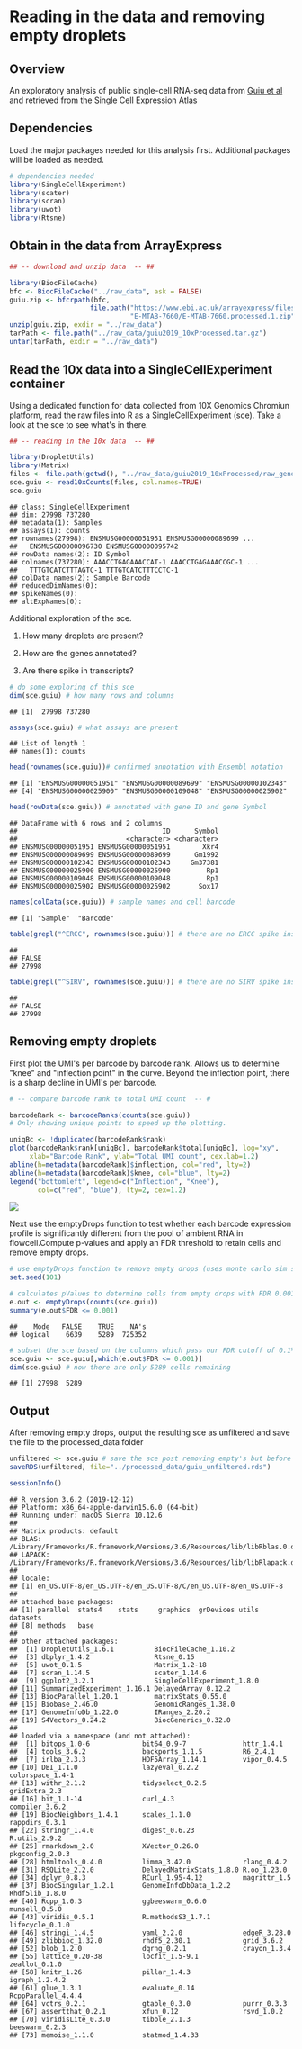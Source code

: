 Reading in the data and removing empty droplets
================

Overview
--------

An exploratory analysis of public single-cell RNA-seq data from [Guiu et al](https://www.nature.com/articles/s41586-019-1212-5#Sec2) and retrieved from the Single Cell Expression Atlas

Dependencies
------------

Load the major packages needed for this analysis first. Additional packages will be loaded as needed.

``` r
# dependencies needed
library(SingleCellExperiment)
library(scater)
library(scran)
library(uwot)
library(Rtsne)
```

Obtain in the data from ArrayExpress
------------------------------------

``` r
## -- download and unzip data  -- ##

library(BiocFileCache)
bfc <- BiocFileCache("../raw_data", ask = FALSE)
guiu.zip <- bfcrpath(bfc, 
                    file.path("https://www.ebi.ac.uk/arrayexpress/files",
                              "E-MTAB-7660/E-MTAB-7660.processed.1.zip"))
unzip(guiu.zip, exdir = "../raw_data")
tarPath <- file.path("../raw_data/guiu2019_10xProcessed.tar.gz")
untar(tarPath, exdir = "../raw_data")
```

Read the 10x data into a SingleCellExperiment container
-------------------------------------------------------

Using a dedicated function for data collected from 10X Genomics Chromiun platform, read the raw files into R as a SingleCellExperiment (sce). Take a look at the sce to see what's in there.

``` r
## -- reading in the 10x data  -- ##

library(DropletUtils)
library(Matrix)
files <- file.path(getwd(), "../raw_data/guiu2019_10xProcessed/raw_gene_bc_matrices/mm10")
sce.guiu <- read10xCounts(files, col.names=TRUE)
sce.guiu
```

    ## class: SingleCellExperiment 
    ## dim: 27998 737280 
    ## metadata(1): Samples
    ## assays(1): counts
    ## rownames(27998): ENSMUSG00000051951 ENSMUSG00000089699 ...
    ##   ENSMUSG00000096730 ENSMUSG00000095742
    ## rowData names(2): ID Symbol
    ## colnames(737280): AAACCTGAGAAACCAT-1 AAACCTGAGAAACCGC-1 ...
    ##   TTTGTCATCTTTAGTC-1 TTTGTCATCTTTCCTC-1
    ## colData names(2): Sample Barcode
    ## reducedDimNames(0):
    ## spikeNames(0):
    ## altExpNames(0):

Additional exploration of the sce.

1.  How many droplets are present?

2.  How are the genes annotated?

3.  Are there spike in transcripts?

``` r
# do some exploring of this sce 
dim(sce.guiu) # how many rows and columns
```

    ## [1]  27998 737280

``` r
assays(sce.guiu) # what assays are present
```

    ## List of length 1
    ## names(1): counts

``` r
head(rownames(sce.guiu))# confirmed annotation with Ensembl notation
```

    ## [1] "ENSMUSG00000051951" "ENSMUSG00000089699" "ENSMUSG00000102343"
    ## [4] "ENSMUSG00000025900" "ENSMUSG00000109048" "ENSMUSG00000025902"

``` r
head(rowData(sce.guiu)) # annotated with gene ID and gene Symbol
```

    ## DataFrame with 6 rows and 2 columns
    ##                                    ID      Symbol
    ##                           <character> <character>
    ## ENSMUSG00000051951 ENSMUSG00000051951        Xkr4
    ## ENSMUSG00000089699 ENSMUSG00000089699      Gm1992
    ## ENSMUSG00000102343 ENSMUSG00000102343     Gm37381
    ## ENSMUSG00000025900 ENSMUSG00000025900         Rp1
    ## ENSMUSG00000109048 ENSMUSG00000109048         Rp1
    ## ENSMUSG00000025902 ENSMUSG00000025902       Sox17

``` r
names(colData(sce.guiu)) # sample names and cell barcode
```

    ## [1] "Sample"  "Barcode"

``` r
table(grepl("^ERCC", rownames(sce.guiu))) # there are no ERCC spike ins
```

    ## 
    ## FALSE 
    ## 27998

``` r
table(grepl("^SIRV", rownames(sce.guiu))) # there are no SIRV spike ins
```

    ## 
    ## FALSE 
    ## 27998

Removing empty droplets
-----------------------

First plot the UMI's per barcode by barcode rank. Allows us to determine "knee" and "inflection point" in the curve. Beyond the inflection point, there is a sharp decline in UMI's per barcode.

``` r
# -- compare barcode rank to total UMI count  -- #

barcodeRank <- barcodeRanks(counts(sce.guiu))
# Only showing unique points to speed up the plotting.

uniqBc <- !duplicated(barcodeRank$rank)
plot(barcodeRank$rank[uniqBc], barcodeRank$total[uniqBc], log="xy",
     xlab="Barcode Rank", ylab="Total UMI count", cex.lab=1.2)
abline(h=metadata(barcodeRank)$inflection, col="red", lty=2)
abline(h=metadata(barcodeRank)$knee, col="blue", lty=2)
legend("bottomleft", legend=c("Inflection", "Knee"), 
       col=c("red", "blue"), lty=2, cex=1.2)
```

![](./Rmd_Files/1_readData_countCells_files/figure-markdown_github/unnamed-chunk-5-1.png)

Next use the emptyDrops function to test whether each barcode expression profile is significantly different from the pool of ambient RNA in flowcell.Compute p-values and apply an FDR threshold to retain cells and remove empty drops.

``` r
# use emptyDrops function to remove empty drops (uses monte carlo sim so have to set.seed)
set.seed(101)

# calculates pValues to determine cells from empty drops with FDR 0.001
e.out <- emptyDrops(counts(sce.guiu))
summary(e.out$FDR <= 0.001)
```

    ##    Mode   FALSE    TRUE    NA's 
    ## logical    6639    5289  725352

``` r
# subset the sce based on the columns which pass our FDR cutoff of 0.1%
sce.guiu <- sce.guiu[,which(e.out$FDR <= 0.001)]
dim(sce.guiu) # now there are only 5289 cells remaining
```

    ## [1] 27998  5289

Output
------

After removing empty drops, output the resulting sce as unfiltered and save the file to the processed\_data folder

``` r
unfiltered <- sce.guiu # save the sce post removing empty's but before additional QC
saveRDS(unfiltered, file="../processed_data/guiu_unfiltered.rds")
```

``` r
sessionInfo()
```

    ## R version 3.6.2 (2019-12-12)
    ## Platform: x86_64-apple-darwin15.6.0 (64-bit)
    ## Running under: macOS Sierra 10.12.6
    ## 
    ## Matrix products: default
    ## BLAS:   /Library/Frameworks/R.framework/Versions/3.6/Resources/lib/libRblas.0.dylib
    ## LAPACK: /Library/Frameworks/R.framework/Versions/3.6/Resources/lib/libRlapack.dylib
    ## 
    ## locale:
    ## [1] en_US.UTF-8/en_US.UTF-8/en_US.UTF-8/C/en_US.UTF-8/en_US.UTF-8
    ## 
    ## attached base packages:
    ## [1] parallel  stats4    stats     graphics  grDevices utils     datasets 
    ## [8] methods   base     
    ## 
    ## other attached packages:
    ##  [1] DropletUtils_1.6.1          BiocFileCache_1.10.2       
    ##  [3] dbplyr_1.4.2                Rtsne_0.15                 
    ##  [5] uwot_0.1.5                  Matrix_1.2-18              
    ##  [7] scran_1.14.5                scater_1.14.6              
    ##  [9] ggplot2_3.2.1               SingleCellExperiment_1.8.0 
    ## [11] SummarizedExperiment_1.16.1 DelayedArray_0.12.2        
    ## [13] BiocParallel_1.20.1         matrixStats_0.55.0         
    ## [15] Biobase_2.46.0              GenomicRanges_1.38.0       
    ## [17] GenomeInfoDb_1.22.0         IRanges_2.20.2             
    ## [19] S4Vectors_0.24.2            BiocGenerics_0.32.0        
    ## 
    ## loaded via a namespace (and not attached):
    ##  [1] bitops_1.0-6             bit64_0.9-7              httr_1.4.1              
    ##  [4] tools_3.6.2              backports_1.1.5          R6_2.4.1                
    ##  [7] irlba_2.3.3              HDF5Array_1.14.1         vipor_0.4.5             
    ## [10] DBI_1.1.0                lazyeval_0.2.2           colorspace_1.4-1        
    ## [13] withr_2.1.2              tidyselect_0.2.5         gridExtra_2.3           
    ## [16] bit_1.1-14               curl_4.3                 compiler_3.6.2          
    ## [19] BiocNeighbors_1.4.1      scales_1.1.0             rappdirs_0.3.1          
    ## [22] stringr_1.4.0            digest_0.6.23            R.utils_2.9.2           
    ## [25] rmarkdown_2.0            XVector_0.26.0           pkgconfig_2.0.3         
    ## [28] htmltools_0.4.0          limma_3.42.0             rlang_0.4.2             
    ## [31] RSQLite_2.2.0            DelayedMatrixStats_1.8.0 R.oo_1.23.0             
    ## [34] dplyr_0.8.3              RCurl_1.95-4.12          magrittr_1.5            
    ## [37] BiocSingular_1.2.1       GenomeInfoDbData_1.2.2   Rhdf5lib_1.8.0          
    ## [40] Rcpp_1.0.3               ggbeeswarm_0.6.0         munsell_0.5.0           
    ## [43] viridis_0.5.1            R.methodsS3_1.7.1        lifecycle_0.1.0         
    ## [46] stringi_1.4.5            yaml_2.2.0               edgeR_3.28.0            
    ## [49] zlibbioc_1.32.0          rhdf5_2.30.1             grid_3.6.2              
    ## [52] blob_1.2.0               dqrng_0.2.1              crayon_1.3.4            
    ## [55] lattice_0.20-38          locfit_1.5-9.1           zeallot_0.1.0           
    ## [58] knitr_1.26               pillar_1.4.3             igraph_1.2.4.2          
    ## [61] glue_1.3.1               evaluate_0.14            RcppParallel_4.4.4      
    ## [64] vctrs_0.2.1              gtable_0.3.0             purrr_0.3.3             
    ## [67] assertthat_0.2.1         xfun_0.12                rsvd_1.0.2              
    ## [70] viridisLite_0.3.0        tibble_2.1.3             beeswarm_0.2.3          
    ## [73] memoise_1.1.0            statmod_1.4.33
